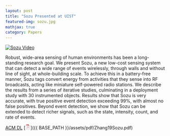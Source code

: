 ```yaml
---
layout: post
title: "Sozu Presented at UIST"
featured-img: sozu.jpg
mathjax: true
category: Papers
---
```



[![Sozu Video](http://img.youtube.com/vi/wbq-eOOIPyw/0.jpg)](https://www.youtube.com/watch?v=wbq-eOOIPyw "Sozu")


Robust, wide-area sensing of human environments has been a long-standing research goal. We present Sozu, a new low-cost sensing system that can detect a wide range of events wirelessly, through walls and without line of sight, at whole-building scale. To achieve this in a battery-free manner, Sozu tags convert energy from activities that they sense into RF broadcasts, acting like miniature self-powered radio stations. We describe the results from a series of iterative studies, culminating in a deployment study with 30 instrumented objects. Results show that Sozu is very accurate, with true positive event detection exceeding 99%, with almost no false positives. Beyond event detection, we show that Sozu can be extended to detect richer signals, such as the state, intensity, count, and rate of events.

[ACM DL](https://dl.acm.org/doi/abs/10.1145/3332165.3347952) [![pdf](/assets/icons16/pdf-icon.png)]({{ BASE_PATH }}/assets/pdf/Zhang19Sozu.pdf)